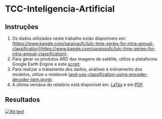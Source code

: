 # TCC-Inteligencia-Artificial
## Instruções
1. Os dados utilizados neste trabalho estão disponíveis em: [https://www.kaggle.com/saraivaufc/lulc-time-series-for-intra-annual-classification](https://www.kaggle.com/saraivaufc/lulc-time-series-for-intra-annual-classification);
2. Para gerar os produtos ARD das imagens de satélite, utilize a plataforma Google Earth Engine e este [script](https://github.com/saraivaufc/TCC-Inteligencia-Artificial/blob/master/1-Gera%C3%A7%C3%A3o%20dos%20dados%20de%20treinamento%2C%20valida%C3%A7%C3%A3o%20e%20teste%20dos%20modelos/main.js);
3. Para realizar o tratamento dos dados, análises e treinamento dos modelos, utilize o notebook [land-use-classification-using-encoder-decoder-lstm.ipynb](https://github.com/saraivaufc/TCC-Inteligencia-Artificial/blob/master/2-Script%20para%20o%20tratamento%2C%20an%C3%A1lise%20e%20treinamento%20dos%20modelos/land-use-classification-using-encoder-decoder-lstm.ipynb);
4. A última versãoa do relatório está disponível em: [LaTex](https://github.com/saraivaufc/TCC-Inteligencia-Artificial/tree/master/3-Relat%C3%B3rio%20em%20LaTex) e em [PDF](https://github.com/saraivaufc/TCC-Inteligencia-Artificial/blob/master/3-Relat%C3%B3rio%20em%20LaTex/tcc_inteligencia_artificial.pdf).


## Resultados 
[![Alt text](https://img.youtube.com/vi/R6SwGzosLfM/0.jpg)](https://www.youtube.com/watch?v=R6SwGzosLfM)

